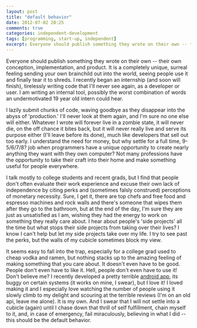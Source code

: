 ```yaml
---
layout: post
title: "default behavior"
date: 2012-07-02 20:25
comments: true
categories: independent-development
tags: [programming, start-up, independent]
excerpt: Everyone should publish something they wrote on their own -- their own conception, implementation, and product. It is a completely unique, surreal feeling sending your own brainchild out into the world, seeing people use it and finally tear it to shreds. I recently began an internship (and soon will finish), tirelessly writing code that I'll never see again, as a developer or user. I am writing an internal tool, possibly the worst combination of words an undermotivated 19 year old intern could hear. 
---
```

Everyone should publish something they wrote on their own -- their own conception, implementation, and product. It is a completely unique, surreal feeling sending your own brainchild out into the world, seeing people use it and finally tear it to shreds. I recently began an internship (and soon will finish), tirelessly writing code that I'll never see again, as a developer or user. I am writing an internal tool, possibly the worst combination of words an undermotivated 19 year old intern could hear. 
<!-- more -->
I lazily submit chunks of code, waving goodbye as they disappear into the abyss of 'production.' I'll never look at them again, and I'm sure no one else will either. Whatever I wrote will forever live in a zombie state, it will never die, on the off chance it bites back, but it will never really live and serve its purpose either (I'll leave before its done), much like developers that sell out too early. I understand the need for money, but why settle for a full time, 9-5/6/7/8? job when programmers have a unique opportunity to create nearly anything they want with they own computer? Not many professions have the opportunity to take their craft into their home and make something useful for people everywhere.

I talk mostly to college students and recent grads, but I find that people don't often evaluate their work experience and excuse their own lack of independence by citing perks and (sometimes falsly construed) perceptions of monetary necessity. Sure, I get it, there are top chefs and free food and espresso machines and rock walls and there's someone that wipes them after they go to the bathroom, but at the end of the day, I'm sure they are just as unsatisfied as I am, wishing they had the energy to work on something they really care about. I hear about people's 'side projects' all the time but what stops their side projects from taking over their lives? I know I can't help but let my side projects take over my life. I try to see past the perks, but the walls of my cubicle sometimes block my view.

It seems easy to fall into the trap, especially for a college grad used to cheap vodka and ramen, but nothing stacks up to the amazing feeling of making something that you care about. It doesn't even have to be good. People don't even have to like it. Hell, people don't even have to use it! Don't believe me? I recently developed a pretty terrible [android app](https://play.google.com/store/apps/details?id=com.owleyes.moustache&hl=en), its buggy on certain systems (it works on mine, I swear), but I love it! I loved making it and I especially love watching the number of people using it slowly climb to my delight and scouring at the terrible reviews (I'm on an old api, leave me alone). It is my own. And I swear that I will not settle into a cubicle (again) until I chase down that thrill of self fulfillment, chain myself to it, and, in case of emergency, fail miraculously, believing in what I did -- this should be the default behavior.
